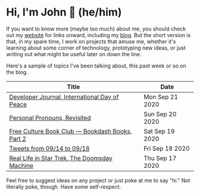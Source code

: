 # Hi, I'm John 👋 (he/him)

If you want to know more (maybe too much) about me, you should check out my [website](https://john.colagioia.net/) for links onward, including my [blog](https://john.colagioia.net/blog).  But the short version is that, in my spare time, I work on projects that amuse me, whether it's learning about some corner of technology, prototyping new ideas, or just writing out what might be useful later on down the line.

Here's a sample of topics I've been talking about, this past week or so on the blog.

|Title|Date|
|-----|-------|
|[Developer Journal, International Day of Peace](https://john.colagioia.net/blog/2020/09/21/peace.html)|Mon Sep 21 2020|
|[Personal Pronouns, Revisited](https://john.colagioia.net/blog/2020/09/20/pronoun.html)|Sun Sep 20 2020|
|[Free Culture Book Club — Bookdash Books, Part 2](https://john.colagioia.net/blog/2020/09/19/bookdash2.html)|Sat Sep 19 2020|
|[Tweets from 09/14 to 09/18](https://john.colagioia.net/blog/media/2020/09/18/week.html)|Fri Sep 18 2020|
|[Real Life in Star Trek, The Doomsday Machine](https://john.colagioia.net/blog/2020/09/17/doomday.html)|Thu Sep 17 2020|

Feel free to suggest ideas on any project or just poke at me to say "hi." Not literally poke, though. Have some self-respect.
